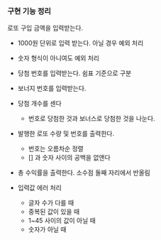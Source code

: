 ### 구현 기능 정리

로또 구입 금액을 입력받는다.

- 1000원 단위로 입력 받는다. 아닐 경우 예외 처리
- 숫자 형식이 아니여도 예외 처리

- 당첨 번호를 입력받는다. 쉼표 기준으로 구분
- 보너지 번호를 입력받는다.

- 당첨 개수를 센다

  - 번호로 당첨한 것과 보너스로 당첨한 것을 나눈다.

- 발행한 로또 수량 및 번호를 출력한다.
  - 번호는 오름차순 정렬
  - [] 과 숫자 사이의 공백을 없앤다
- 총 수익률을 출력한다. 소수점 둘째 자리에서 반올림

- 입력값 에러 처리
  - 글자 수가 다를 때
  - 중복된 값이 있을 때
  - 1~45 사이의 값이 아닐 때
  - 숫자가 아닐 때
